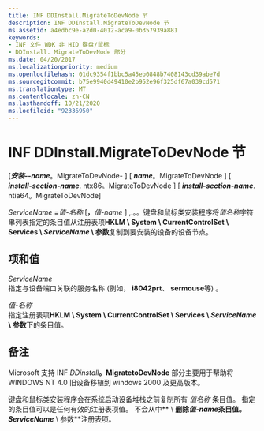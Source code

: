 ```yaml
---
title: INF DDInstall.MigrateToDevNode 节
description: INF DDInstall.MigrateToDevNode 节
ms.assetid: a4edbc9e-a2d0-4012-aca9-0b357939a881
keywords:
- INF 文件 WDK 非 HID 键盘/鼠标
- DDInstall. MigrateToDevNode 部分
ms.date: 04/20/2017
ms.localizationpriority: medium
ms.openlocfilehash: 01dc9354f1bbc5a45eb0848b7408143cd39abe7d
ms.sourcegitcommit: b75e9940d49410e2b952e96f325df67a039cd571
ms.translationtype: MT
ms.contentlocale: zh-CN
ms.lasthandoff: 10/21/2020
ms.locfileid: "92336950"
---
```

# <a name="inf-ddinstallmigratetodevnode-section"></a>INF DDInstall.MigrateToDevNode 节

\[**<em>安装--name</em>**。MigrateToDevNode- \] \[ **<em>name</em>**。MigrateToDevNode \] \[ **<em>install-section-name</em>**. ntx86。MigrateToDevNode \] \[ **<em>install-section-name</em>**. ntia64。MigrateToDevNode\]

<em>ServiceName</em> **=**<em>值-名称</em> \[**，**<em>值-name</em> \] ,.。。键盘和鼠标类安装程序将*值名称*字符串列表指定的条目值从注册表项**HKLM \\ System \\ CurrentControlSet \\ Services \\ **<em>ServiceName</em>** \\ 参数**复制到要安装的设备的设备节点。

## <a name="entries-and-values"></a>项和值

<a href="" id="servicename"></a>*ServiceName*  
指定与设备端口关联的服务名称 (例如， **i8042prt**、 **sermouse**等) 。

<a href="" id="value-name"></a>*值-名称*  
指定注册表项**HKLM \\ System \\ CurrentControlSet \\ Services \\ **<em>ServiceName</em>** \\ 参数**下的条目值。

## <a name="remarks"></a>备注

Microsoft 支持 INF <em>DDinstall</em>**。MigratetoDevNode** 部分主要用于帮助将 WINDOWS NT 4.0 旧设备移植到 windows 2000 及更高版本。

键盘和鼠标类安装程序会在系统启动设备堆栈之前复制所有 *值名称* 条目值。 指定的条目值可以是任何有效的注册表项值。 不会从中** \\ **删除*值-name*条目值。<em>ServiceName</em>** \\ 参数**注册表项。
